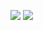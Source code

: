 [![](https://user-images.githubusercontent.com/49056551/127421328-dce099a3-ca66-4c7e-97d7-ca8be0130baa.png=250x250)](https://play.google.com/store/apps/details?id=com.pandavpn.androidproxy)
[![](https://user-images.githubusercontent.com/49056551/127421327-148e2d14-fd97-4054-8816-69fcb93f3ed0.png=250x250)](https://apps.apple.com/us/app/panda-vpn-pro-fastest-proxy/id1450910298?l=zh&ls=1)
